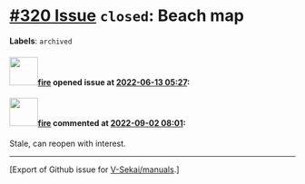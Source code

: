 # [\#320 Issue](https://github.com/V-Sekai/manuals/issues/320) `closed`: Beach map
**Labels**: `archived`


#### <img src="https://avatars.githubusercontent.com/u/32321?u=c2e06a3d2b49a467aa907e54aa259516440267cc&v=4" width="50">[fire](https://github.com/fire) opened issue at [2022-06-13 05:27](https://github.com/V-Sekai/manuals/issues/320):



#### <img src="https://avatars.githubusercontent.com/u/32321?u=c2e06a3d2b49a467aa907e54aa259516440267cc&v=4" width="50">[fire](https://github.com/fire) commented at [2022-09-02 08:01](https://github.com/V-Sekai/manuals/issues/320#issuecomment-1235193006):

Stale, can reopen with interest.


-------------------------------------------------------------------------------



[Export of Github issue for [V-Sekai/manuals](https://github.com/V-Sekai/manuals).]
